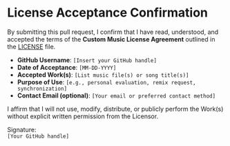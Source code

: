 # License Acceptance Confirmation

By submitting this pull request, I confirm that I have read, understood, and accepted the terms of the **Custom Music License Agreement** outlined in the [LICENSE](./LICENSE) file.

- **GitHub Username**: `[Insert your GitHub handle]`
- **Date of Acceptance**: `[MM-DD-YYYY]`
- **Accepted Work(s)**: `[List music file(s) or song title(s)]`
- **Purpose of Use**: `[e.g., personal evaluation, remix request, synchronization]`
- **Contact Email (optional)**: `[Your email or preferred contact method]`

I affirm that I will not use, modify, distribute, or publicly perform the Work(s) without explicit written permission from the Licensor.

Signature:  
`[Your GitHub handle]`
